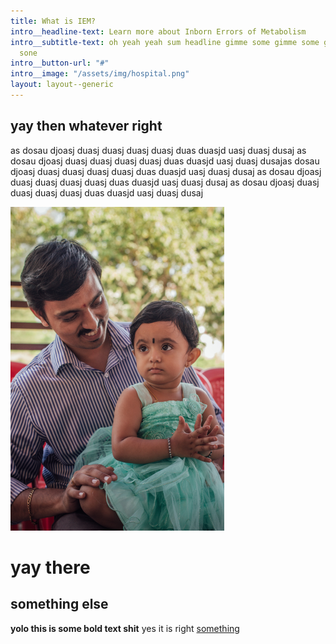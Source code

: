 ```yaml
---
title: What is IEM?
intro__headline-text: Learn more about Inborn Errors of Metabolism
intro__subtitle-text: oh yeah yeah sum headline gimme some gimme some gimme some gimme
  sone
intro__button-url: "#"
intro__image: "/assets/img/hospital.png"
layout: layout--generic
---
```


## yay then whatever right

as dosau djoasj duasj duasj duasj duasj duas duasjd uasj duasj dusaj as dosau djoasj duasj duasj duasj duasj duas duasjd uasj duasj dusajas dosau djoasj duasj duasj duasj duasj duas duasjd uasj duasj dusaj as dosau djoasj duasj duasj duasj duasj duas duasjd uasj duasj dusaj as dosau djoasj duasj duasj duasj duasj duas duasjd uasj duasj dusaj

![ashdousahdouahsoa](/assets/img/baby.png)

# yay there

## something else

**yolo this is some bold text shit** yes it is right [something](#)




































<!-- <div class="intro">

	<h1>Aman Srivastava is a freelance graphic designer with a focus on branding, storytelling, and illustration.</h1>

	<h2>Check out <a href="#">his work</a>, learn more <a href="#">about him</a> or <a href="#">high five him</a>.</h2>
</div>

<div class="intro">
	<h1>Check out <a href="#">his work</a>, learn more <a href="#">about him</a> or <a href="#">high five him</a>.</h1>
</div>

</a><a href="#">
	<span>we all do something.</span>
</a>



<a href="#">
	<span>we all do something.</span>
</a>
<a href="#">
	<span>we all do something.</span>
</a>
<a href="#">
	<span>we all do something.</span>
</a>
<a href="#">
	<span>we all do something.</span>
</a>
<a href="#">
	<span>we all do something.</span>
</a>
<a href="#">
	<span>we all do something.</span>
</a>
<a href="#">
	<span>we all do something.</span>
</a>
<a href="#">
	<span>we all do something.</span>
</a>
<a href="#">
	<span>we all do something.</span>
</a> -->

